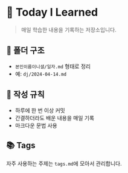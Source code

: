 # 📝 Today I Learned

> 매일 학습한 내용을 기록하는 저장소입니다.

## 📁 폴더 구조

- `본인이름이니셜/일자.md` 형태로 정리
- 예: `dj/2024-04-14.md`

## 📌 작성 규칙

- 하루에 한 번 이상 커밋
- 간결하더라도 배운 내용을 매일 기록
- 마크다운 문법 사용

## 📚 Tags

자주 사용하는 주제는 `tags.md`에 모아서 관리합니다.
